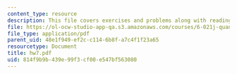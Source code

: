 ```yaml
---
content_type: resource
description: This file covers exercises and problems along with reading and announcements.
file: https://ol-ocw-studio-app-qa.s3.amazonaws.com/courses/6-021j-quantitative-physiology-cells-and-tissues-fall-2004/814f9b9b439e99f3cf00e547bf563080_hw7.pdf
file_type: application/pdf
parent_uid: 48e1f949-ef2c-c114-6b8f-a7c4f1f23a65
resourcetype: Document
title: hw7.pdf
uid: 814f9b9b-439e-99f3-cf00-e547bf563080
---
```

